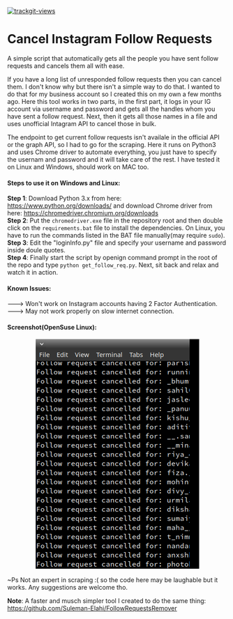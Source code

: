 <a href="https://trackgit.com">
<img src="https://us-central1-trackgit-analytics.cloudfunctions.net/token/ping/ketsbp2oe3jyotige4dk" alt="trackgit-views" />
</a>

# Cancel Instagram Follow Requests
A simple script that automatically gets all the people you have sent follow requests and cancels them all with ease.

If you have a long list of unresponded follow requests then you can cancel them. I don't know why but there isn't a simple way to do that. I wanted to do that for my business account so I created this on my own a few months ago. Here this tool works in two parts, in the first part, it logs in your IG account via username and password and gets all the handles whom you have sent a follow request. Next, then it gets all those names in a file and uses unofficial Intagram API to cancel those in bulk.

The endpoint to get current follow requests isn't availale in the official API or the graph API, so I had to go for the scraping. Here it runs on Python3 and uses Chrome driver to automate everything, you just have to specify the usernam and password and it will take care of the rest. I have tested it on Linux and Windows, should work on MAC too.

#### Steps to use it on Windows and Linux:

**Step 1**: Download Python 3.x from here: https://www.python.org/downloads/ and download Chrome driver from here: https://chromedriver.chromium.org/downloads<br>
**Step 2**: Put the `chromedriver.exe` file in the repository root and then double click on the `requirements.bat` file to install the dependencies. On Linux, you have to run the commands listed in the BAT file manually(may require `sudo`).<br>
**Step 3**: Edit the "loginInfo.py" file and specify your username and password inside doule quotes.<br>
**Step 4**: Finally start the script by openign command prompt in the root of the repo and type `python get_follow_req.py`. Next, sit back and relax and watch it in action.<br>

#### Known Issues:

---> Won't work on Instagram accounts having 2 Factor Authentication.<br>
---> May not work properly on slow internet connection.<br>

#### Screenshot(OpenSuse Linux):

<p align="center"> 
<img src="https://github.com/Suleman-Elahi/Cancel_InstagramFollowRequests/blob/master/cancel%20req%20in%20action.png">
</p>

~Ps Not an expert in scraping :( so the code here may be laughable but it works. Any suggestions are welcome tho.


**Note**: A faster and musch simpler tool I created to do the same thing: https://github.com/Suleman-Elahi/FollowRequestsRemover
